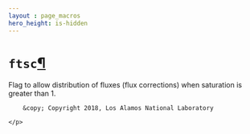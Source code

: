 ```yaml
---
layout : page_macros
hero_height: is-hidden
---
```


<h1><code class="docutils literal notranslate"><span class="pre">ftsc</span></code><a class="headerlink" href="#ftsc" title="Permalink to this headline">¶</a></h1>
<p>Flag to allow distribution of fluxes (flux corrections) when saturation is greater than 1.</p>
  <div role="contentinfo">
    <p>
        
        &copy; Copyright 2018, Los Alamos National Laboratory

    </p>
  </div>
